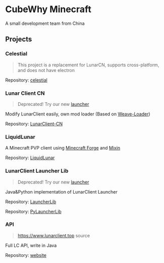 # CubeWhy Minecraft

A small development team from China

## Projects

### Celestial

> This project is a replacement for LunarCN, supports cross-platform, and does not have electron

Repository: [celestial](https://github.com/CubeWhyMC/celestial)

### Lunar Client CN

> Deprecated! Try our new [launcher](https://github.com/CubeWhyMC/celestial)

Modify LunarClient easily, own mod loader (Based on [Weave-Loader](https://github.com/Weave-MC))

Repository: [LunarClient-CN](https://github.com/CubeWhyMC/LunarClient-CN)

### LiquidLunar

A Minecraft PVP client using [Minecraft Forge](https://files.minecraftforge.net) and [Mixin](https://github.com/SpongePowered/Mixin/)

Repository: [LiquidLunar](https://github.com/CubeWhyMC/LiquidLunar)

### LunarClient Launcher Lib

> Deprecated! Try our new [launcher](https://github.com/CubeWhyMC/celestial)

Java&Python implementation of LunarClient Launcher

Repository: [LauncherLib](https://github.com/CubeWhyMC/LauncherLib)

Repository: [PyLauncherLib](https://github.com/CubeWhyMC/PyLauncherLib)

### API

> https://www.lunarclient.top source

Full LC API, write in Java

Repository: [website](https://github.com/CubeWhyMC/website)

